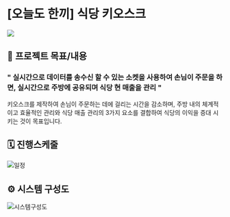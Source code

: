 # [오늘도 한끼] 식당 키오스크
<p> 
<img src="https://img.shields.io/badge/Java-3776AB.svg?style=for-the-badge&logo=oracle&logoColor=white"/>
</p>

## 📑 프로젝트 목표/내용
### " 실시간으로 데이터를 송수신 할 수 있는 소켓을 사용하여 손님이 주문을 하면, 실시간으로 주방에 공유되며 식당 현 매출을 관리 "
키오스크를 제작하여 손님이 주문하는 데에 걸리는 시간을 감소하며, 주방 내의 체계적이고 효율적인 관리와 식당 매출 관리의 3가지 요소를 결합하여 식당의 이익을 증대 시키는 것이 목표입니다.

## 🗓️ 진행스케줄
![일정](https://github.com/Lee-SeulGi/INHACommunity/assets/89624548/908f295a-f108-42f3-94af-51570090484f)

## ⚙ 시스템 구성도
![시스템구성도](https://github.com/Lee-SeulGi/INHACommunity/assets/89624548/d27db1b3-bbbf-48dd-b246-88468b15c6ed)
